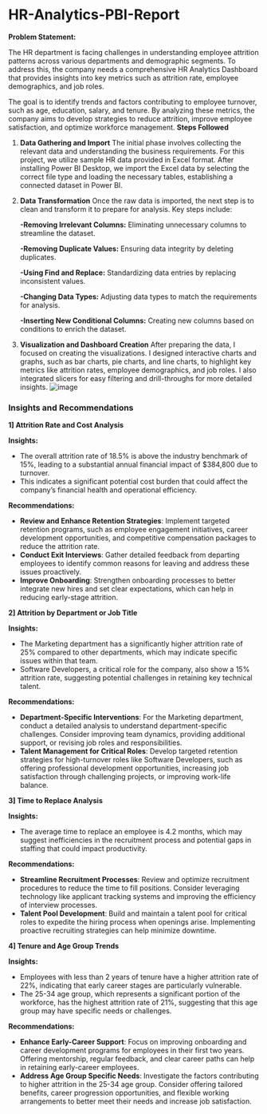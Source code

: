 # HR-Analytics-PBI-Report
**Problem Statement:**

The HR department is facing challenges in understanding employee attrition patterns across various departments and demographic segments. To address this, the company needs a comprehensive HR Analytics Dashboard that provides insights into key metrics such as attrition rate, employee demographics, and job roles.

The goal is to identify trends and factors contributing to employee turnover, such as age, education, salary, and tenure. By analyzing these metrics, the company aims to develop strategies to reduce attrition, improve employee satisfaction, and optimize workforce management.
**Steps Followed**
1. **Data Gathering and Import** The initial phase involves collecting the relevant data and understanding the business requirements. For this project, we utilize sample HR data provided in Excel format. After installing Power BI Desktop, we import the Excel data by selecting the correct file type and loading the necessary tables, establishing a connected dataset in Power BI.
2. **Data Transformation** Once the raw data is imported, the next step is to clean and transform it to prepare for analysis. Key steps include:
    
    **-Removing Irrelevant Columns:** Eliminating unnecessary columns to streamline the dataset. 
    
    **-Removing Duplicate Values:** Ensuring data integrity by deleting duplicates. 
    
    **-Using Find and Replace:** Standardizing data entries by replacing inconsistent values. 
    
    **-Changing Data Types:** Adjusting data types to match the requirements for analysis. 
    
    **-Inserting New Conditional Columns:** Creating new columns based on conditions to enrich the dataset.
    
3. **Visualization and Dashboard Creation** After preparing the data, I focused on creating the visualizations. I designed interactive charts and graphs, such as bar charts, pie charts, and line charts, to highlight key metrics like attrition rates, employee demographics, and job roles. I also integrated slicers for easy filtering and drill-throughs for more detailed insights.
![image](https://github.com/user-attachments/assets/b9b569f9-2522-4e90-bf37-8ec81bedd335)



### Insights and Recommendations

**1] Attrition Rate and Cost Analysis**

**Insights:**

- The overall attrition rate of 18.5% is above the industry benchmark of 15%, leading to a substantial annual financial impact of $384,800 due to turnover.
- This indicates a significant potential cost burden that could affect the company’s financial health and operational efficiency.

**Recommendations:**

- **Review and Enhance Retention Strategies**: Implement targeted retention programs, such as employee engagement initiatives, career development opportunities, and competitive compensation packages to reduce the attrition rate.
- **Conduct Exit Interviews**: Gather detailed feedback from departing employees to identify common reasons for leaving and address these issues proactively.
- **Improve Onboarding**: Strengthen onboarding processes to better integrate new hires and set clear expectations, which can help in reducing early-stage attrition.

**2] Attrition by Department or Job Title**

**Insights:**

- The Marketing department has a significantly higher attrition rate of 25% compared to other departments, which may indicate specific issues within that team.
- Software Developers, a critical role for the company, also show a 15% attrition rate, suggesting potential challenges in retaining key technical talent.

**Recommendations:**

- **Department-Specific Interventions**: For the Marketing department, conduct a detailed analysis to understand department-specific challenges. Consider improving team dynamics, providing additional support, or revising job roles and responsibilities.
- **Talent Management for Critical Roles**: Develop targeted retention strategies for high-turnover roles like Software Developers, such as offering professional development opportunities, increasing job satisfaction through challenging projects, or improving work-life balance.

**3] Time to Replace Analysis**

**Insights:**

- The average time to replace an employee is 4.2 months, which may suggest inefficiencies in the recruitment process and potential gaps in staffing that could impact productivity.

**Recommendations:**

- **Streamline Recruitment Processes**: Review and optimize recruitment procedures to reduce the time to fill positions. Consider leveraging technology like applicant tracking systems and improving the efficiency of interview processes.
- **Talent Pool Development**: Build and maintain a talent pool for critical roles to expedite the hiring process when openings arise. Implementing proactive recruiting strategies can help minimize downtime.

**4] Tenure and Age Group Trends**

**Insights:**

- Employees with less than 2 years of tenure have a higher attrition rate of 22%, indicating that early career stages are particularly vulnerable.
- The 25-34 age group, which represents a significant portion of the workforce, has the highest attrition rate of 21%, suggesting that this age group may have specific needs or challenges.

**Recommendations:**

- **Enhance Early-Career Support**: Focus on improving onboarding and career development programs for employees in their first two years. Offering mentorship, regular feedback, and clear career paths can help in retaining early-career employees.
- **Address Age Group Specific Needs**: Investigate the factors contributing to higher attrition in the 25-34 age group. Consider offering tailored benefits, career progression opportunities, and flexible working arrangements to better meet their needs and increase job satisfaction.
